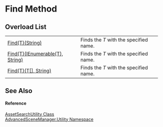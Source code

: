 # Find Method


## Overload List
<table>
<tr>
<td><a href="M_AdvancedSceneManager_Utility_AssetSearchUtility_Find__1_1">Find(T)(String)</a></td>
<td>Finds the <em>T</em> with the specified name.</td></tr>
<tr>
<td><a href="M_AdvancedSceneManager_Utility_AssetSearchUtility_Find__1">Find(T)(IEnumerable(T), String)</a></td>
<td>Finds the <em>T</em> with the specified name.</td></tr>
<tr>
<td><a href="M_AdvancedSceneManager_Utility_AssetSearchUtility_Find__1_2">Find(T)(T[], String)</a></td>
<td>Finds the <em>T</em> with the specified name.</td></tr>
</table>

## See Also


#### Reference
<a href="T_AdvancedSceneManager_Utility_AssetSearchUtility">AssetSearchUtility Class</a>  
<a href="N_AdvancedSceneManager_Utility">AdvancedSceneManager.Utility Namespace</a>  
